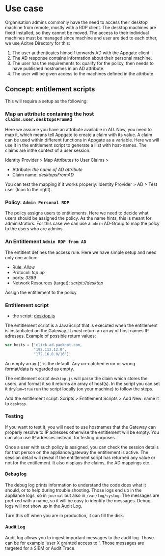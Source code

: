 # Use case
Organisation admins commonly have the need to access their desktop machine from remote, mostly with a RDP client. The desktop machines are fixed installed, so they cannot be moved. The access to their individual machines must be managed since machine and user are tied to each other, we use Acitve Directory for this:
1. The user authenticates himself torwards AD with the Appgate client.
2. The AD response contains information about their personal machine.
4. The user has the requirements to: qualify for the policy, then needs to have published hostnames in an AD attribute.
3. The user will be given access to the machines defined in the attribute.


## Concept: entitlement scripts
This will require a setup as the following:

### Map an attribute containing the host `claims.user.desktopsFromAd`
Here we assume you have an attribute available in AD. Now, you need to map it, which means tell Appgate to create a claim with its value. A claim can be used within different functions in Appgate as a variable. Here we will use it in the entitlement script to generate a llist with host-names. The claims are inthe context of a user session. 

Identity Provider > Map Attributes to User Claims >
* Attribute: _the name of AD attribute_
* Claim name: _desktopsFromAD_

You can test the mapping if it works properly: Identity Provider > AD > Test user (Icon to the right).

### Policy: `Admin Personal RDP`
The policy assigns users to entitlements. Here we need to decide what users should be assigned the policy. As the name hints, this is meant for administrators. For this case we can use a `admin` AD-Group to map the polcy to the users who are admins.

### An Entitlement `Admin RDP from AD`
The entitlent defines the access rule. Here we have simple setup and need only one action:
* Rule: _Allow_
* Protocol: _tcp up_
* ports: _3389_
* Network Resources (target): _*script://desktop*_

Assign the entitlement to the policy.

### Entitlement script

* the script: [desktop.js](desktop.js)

The entitlement script is a JavaScript that is executed when the entitlement is instantiated on the Gateway. It _must_ return an array of host names IP adresses. Example of possible return values:

```javascript
var hosts = ['click.ad.packnot.com, 
             '192.112.12.0',
             '172.16.0.0/16'];
```
An empty array `[]` is the default. Any un-catched error or wrong format/data is regarded as empty.

The entitlement script `desktop.js` will parse the claim which stores the users, and format it so it returns an array of host(s). In the script you can set it `dryRun=true` run the script locally (on your machine) to follow the steps. 

Add the entitlement script: Scripts > Entitlement Scripts > Add New: name it to `desktop`.

### Testing
If you want to test it, you will need to use hostnames that the Gateway can properly resolve to IP adresses otherwise the entitlement will be empty. You can also use IP adresses instead, for testing purposes.

Once a user with such policy is assigned, you can check the session details for that person on the appliance/gateway the entitlement is active. The session detail will reveal if the entitlement script has returned any value or not for the entitlement. It also displays the claims, the AD mappings etc.

#### Debug log
The debug log prints information to understand the code does what it should, or to help during trouble shooting. Those logs end up in the appliance logs, so in `journal` but also in `/var/log/syslog`. The messages are prefixed with a name, so it will be easy to identify the messages. Debug logs will not show up in the Audit Log.

Turn this off when you are in production, it can fill the disk.

#### Audit Log
Audit log allows you to ingest important messages to the audit log. Those can be for example 'user X granted access to <list of hosts>'. Those messages are targeted for a SIEM or Audit Trace.

